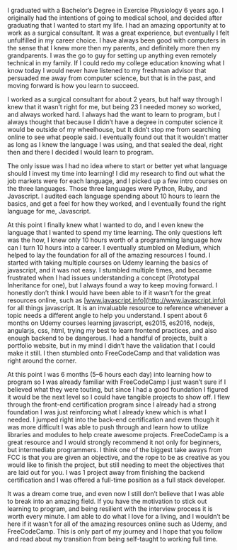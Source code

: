 
I graduated with a Bachelor’s Degree in Exercise Physiology 6 years ago. I originally had the intentions of going to medical school, and decided after graduating that I wanted to start my life. I had an amazing opportunity at to work as a surgical consultant. It was a great experience, but eventually I felt unfulfilled in my career choice. I have always been good with computers in the sense that I knew more then my parents, and definitely more then my grandparents. I was the go to guy for setting up anything even remotely technical in my family. If I could redo my college education knowing what I know today I would never have listened to my freshman advisor that persuaded me away from computer science, but that is in the past, and moving forward is how you learn to succeed.

I worked as a surgical consultant for about 2 years, but half way through I knew that it wasn’t right for me, but being 23 I needed money so worked, and always worked hard. I always had the want to learn to program, but I always thought that because I didn’t have a degree in computer science it would be outside of my wheelhouse, but It didn’t stop me from searching online to see what people said. I eventually found out that it wouldn’t matter as long as I knew the language I was using, and that sealed the deal, right then and there I decided I would learn to program.

The only issue was I had no idea where to start or better yet what language should I invest my time into learning! I did my research to find out what the job markets were for each language, and I picked up a few intro courses on the three languages. Those three languages were Python, Ruby, and Javascript. I audited each language spending about 10 hours to learn the basics, and get a feel for how they worked, and I eventually found the right language for me, Javascript.

At this point I finally knew what I wanted to do, and I even knew the language that I wanted to spend my time learning. The only questions left was the how, I knew only 10 hours worth of a programming language how can I turn 10 hours into a career. I eventually stumbled on Medium, which helped to lay the foundation for all of the amazing resources I found. I started with taking multiple courses on Udemy learning the basics of javascript, and it was not easy. I stumbled multiple times, and became frustrated when I had issues understanding a concept (Prototypal Inheritance for one), but I always found a way to keep moving forward. I honestly don’t think I would have been able to if it wasn’t for the great resources online, such as [www.javascript.info](http://www.javascript.info) for all things javascript. It is an invaluable resource to reference whenever a topic needs a different angle to help you understand. I spent about 6 months on Udemy courses learning javascript, es2015, es2016, nodejs, angularjs, css, html, trying my best to learn frontend practices, and also enough backend to be dangerous. I had a handful of projects, built a portfolio website, but in my mind I didn’t have the validation that I could make it still. I then stumbled onto FreeCodeCamp and that validation was right around the corner.

At this point I was 6 months (5–6 hours each day) into learning how to program so I was already familiar with FreeCodeCamp I just wasn’t sure if I believed what they were touting, but since I had a good foundation I figured it would be the next level so I could have tangible projects to show off. I flew through the front-end certification program since I already had a strong foundation I was just reinforcing what I already knew which is what I needed. I jumped right into the back-end certification and even though it was more difficult I was able to push through and learn how to utilize libraries and modules to help create awesome projects. FreeCodeCamp is a great resource and I would strongly recommend it not only for beginners, but intermediate programmers. I think one of the biggest take aways from FCC is that you are given an objective, and the rope to be as creative as you would like to finish the project, but still needing to meet the objectives that are laid out for you. I was 1 project away from finishing the backend certification and I was offered a full-time position as a full stack developer.

It was a dream come true, and even now I still don’t believe that I was able to break into an amazing field. If you have the motivation to stick out learning to program, and being resilient with the interview process it is worth every minute. I am able to do what I love for a living, and I wouldn’t be here if it wasn’t for all of the amazing resources online such as Udemy, and FreeCodeCamp. This is only part of my journey and I hope that you follow and read about my transition from being self-taught to working full time.